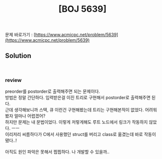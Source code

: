 ﻿---
toc: true
title:  "[BOJ 5639]"
last_modified_at:   2020-07-14
excerpt: "이진 검색 트리"
categories: PS2020
image: "/images/5639.png"
sitemap :
  changefreq : weekly
  priority : 1.0
---
문제 바로가기 : [https://www.acmicpc.net/problem/5639](https://www.acmicpc.net/problem/5639)<br>

## Solution
<script src="https://gist.github.com/yooniversal/c51f54859267cda2349e1ef7a734e7ed.js"></script>

<br>

### review
preorder를 postorder로 출력해주면 되는 문제이다.<br>
방법은 정말 간단하다. 입력받은걸 이진 트리로 구현해서 postorder로 출력해주면 된다.<br>
근데 생각해보니까 스택, 큐 이런건 구현해봤는데 트리는 구현해본적이 없었다. 어려워봤자 얼마나 어렵겠어?<br>
하지만 문제는 내 문법이었다. 이렇게 저렇게해도 루트 노드에서 링크가 작동하지 않았다. ㅡㅡ<br>
이리저리 씨름하다가 C에서 사용했던 struct를 버리고 class로 옮겼는데 바로 작동이 됐다..!<br><br>
아직도 원인 파악은 못해서 찝찝하다. 나 개발할 수 있을까..<br>

<script src="https://utteranc.es/client.js"
        repo="yooniversal/blog-comments"
        issue-term="pathname"
        theme="github-light"
        crossorigin="anonymous"
        async>
</script>
